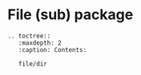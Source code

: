 # File (sub) package 

```{eval-rst}
.. toctree::
   :maxdepth: 2
   :caption: Contents:

   file/dir
```